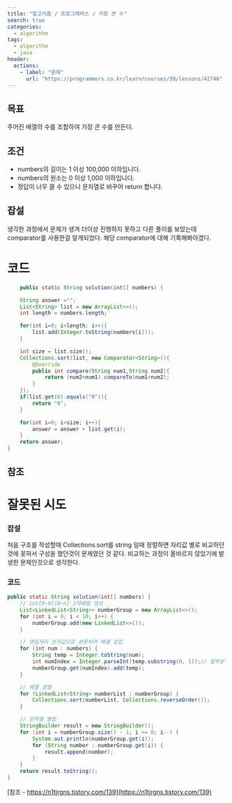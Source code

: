 ```yaml
---
title: "알고리즘 / 프로그래머스 / 가장 큰 수"
search: true
categories: 
  - algorithm
tags: 
  - algorithm
  - java
header:  
  actions:
    - label: "문제"
      url: "https://programmers.co.kr/learn/courses/30/lessons/42746"
---
```

## 목표
주어진 배열의 수를 조합하여 가장 큰 수를 만든다.

## 조건
-   numbers의 길이는 1 이상 100,000 이하입니다.
-   numbers의 원소는 0 이상 1,000 이하입니다.
-   정답이 너무 클 수 있으니 문자열로 바꾸어 return 합니다.

## 잡설
생각한 과정에서 문제가 생겨 더이상 진행하지 못하고 다른 풀이를 보았는데 comparator를 사용한걸 알게되었다. 해당 comparator에 대해 기록해봐야겠다.

# 코드
```java
	public static String solution(int[] numbers) {

    String answer ="";
    List<String> list = new ArrayList<>();
    int length = numbers.length;

    for(int i=0; i<length; i++){
        list.add(Integer.toString(numbers[i]));
    }

    int size = list.size();
    Collections.sort(list, new Comparator<String>(){
        @Override
        public int compare(String num1,String num2){
            return (num2+num1).compareTo(num1+num2);
        }
    });
    if(list.get(0).equals("0")){
        return "0";
    }

    for(int i=0; i<size; i++){
        answer = answer + list.get(i);
    }
    return answer;
}
```
## 참조


# 잘못된 시도
### 잡설
처음 구조를 작성할때 Collections.sort를 string 일때 정렬하면 자리값 별로 비교하던것에 꽂혀서 구성을 했던것이 문제였던 것 같다. 비교하는 과정이 올바르지 않았기에 발생한 문제인것으로 생각한다.
### 코드
```java
public static String solution(int[] numbers) {
	// int[0~9][0~n] 2차배열 생성
	List<LinkedList<String>> numberGroup = new ArrayList<>();
	for (int i = 0; i < 10; i++) {
	    numberGroup.add(new LinkedList<>());
	}

	// 맨앞자리 숫자값으로 분류하여 배열 삽입
	for (int num : numbers) {
	    String temp = Integer.toString(num);
	    int numIndex = Integer.parseInt(temp.substring(0, 1));// 앞부분 때기
	    numberGroup.get(numIndex).add(temp);
	}

	// 배열 정렬
	for (LinkedList<String> numberList : numberGroup) {
        Collections.sort(numberList, Collections.reverseOrder());
	}

	// 문자열 병합
	StringBuilder result = new StringBuilder();
	for (int i = numberGroup.size() - 1; i >= 0; i--) {
	    System.out.println(numberGroup.get(i));
	    for (String number : numberGroup.get(i)) {
	        result.append(number);
	    }
	}
	return result.toString();
}
```
[참조 - https://n1tjrgns.tistory.com/139](https://n1tjrgns.tistory.com/139)
<!--stackedit_data:
eyJoaXN0b3J5IjpbLTE0OTMzNTAyN119
-->